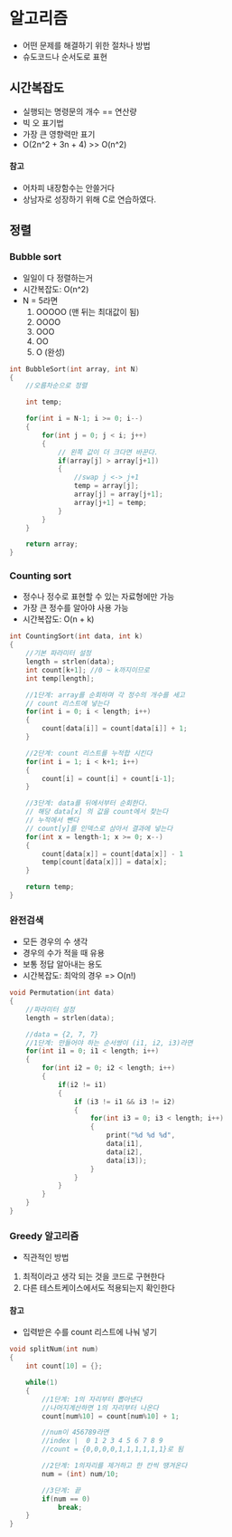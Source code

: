 # 알고리즘
- 어떤 문제를 해결하기 위한 절차나 방법
- 슈도코드나 순서도로 표현

## 시간복잡도
- 실행되는 명령문의 개수 == 연산량
- 빅 오 표기법
- 가장 큰 영향력만 표기
- O(2n^2 + 3n + 4) >> O(n^2)

#### 참고
- 어차피 내장함수는 안쓸거다
- 상남자로 성장하기 위해 C로 연습하였다.

## 정렬

### Bubble sort
- 일일이 다 정렬하는거
- 시간복잡도: O(n^2)
- N = 5라면
  1. OOOOO (맨 뒤는 최대값이 됨)
  2. OOOO
  3. OOO
  4. OO
  5. O (완성)

```c
int BubbleSort(int array, int N)
{
    //오름차순으로 정렬

    int temp;

    for(int i = N-1; i >= 0; i--)
    {
        for(int j = 0; j < i; j++)
        {
            // 왼쪽 값이 더 크다면 바꾼다.
            if(array[j] > array[j+1])
            {
                //swap j <-> j+1
                temp = array[j];
                array[j] = array[j+1];
                array[j+1] = temp;
            }
        }
    }

    return array;
}
```

### Counting sort
- 정수나 정수로 표현할 수 있는 자료형에만 가능
- 가장 큰 정수를 알아야 사용 가능
- 시간복잡도: O(n + k)
```C
int CountingSort(int data, int k)
{
    //기본 파라미터 설정
    length = strlen(data);
    int count[k+1]; //0 ~ k까지이므로
    int temp[length];

    //1단계: array를 순회하며 각 정수의 개수를 세고
    // count 리스트에 넣는다
    for(int i = 0; i < length; i++)
    {
        count[data[i]] = count[data[i]] + 1;
    }

    //2단계: count 리스트를 누적합 시킨다
    for(int i = 1; i < k+1; i++)
    {
        count[i] = count[i] + count[i-1];
    }

    //3단계: data를 뒤에서부터 순회한다.
    // 해당 data[x] 의 값을 count에서 찾는다
    // 누적에서 뺀다
    // count[y]를 인덱스로 삼아서 결과에 넣는다
    for(int x = length-1; x >= 0; x--)
    {   
        count[data[x]] = count[data[x]] - 1
        temp[count[data[x]]] = data[x];
    }

    return temp;
}
```

### 완전검색
- 모든 경우의 수 생각
- 경우의 수가 적을 때 유용
- 보통 정답 알아내는 용도
- 시간복잡도: 최악의 경우 => O(n!)
```c
void Permutation(int data)
{
    //파라미터 설정
    length = strlen(data);

    //data = {2, 7, 7}
    //1단계: 만들어야 하는 순서쌍이 (i1, i2, i3)라면
    for(int i1 = 0; i1 < length; i++)
    {
        for(int i2 = 0; i2 < length; i++)
        {
            if(i2 != i1)
            {
                if (i3 != i1 && i3 != i2)
                {
                    for(int i3 = 0; i3 < length; i++)
                    {
                        print("%d %d %d",
                        data[i1],
                        data[i2],
                        data[i3]);
                    }
                }
            }
        }
    }
}
```

### Greedy 알고리즘
- 직관적인 방법
1. 최적이라고 생각 되는 것을 코드로 구현한다
2. 다른 테스트케이스에서도 적용되는지 확인한다

#### 참고
- 입력받은 수를 count 리스트에 나눠 넣기
```c
void splitNum(int num)
{
    int count[10] = {};

    while(1)
    {
        //1단계: 1의 자리부터 뽑아낸다
        //나머지계산하면 1의 자리부터 나온다
        count[num%10] = count[num%10] + 1;

        //num이 456789라면
        //index |  0 1 2 3 4 5 6 7 8 9
        //count = {0,0,0,0,1,1,1,1,1,1}로 됨

        //2단계: 1의자리를 제거하고 한 칸씩 땡겨온다
        num = (int) num/10;

        //3단계: 끝
        if(num == 0)
            break;
    }
}
```
